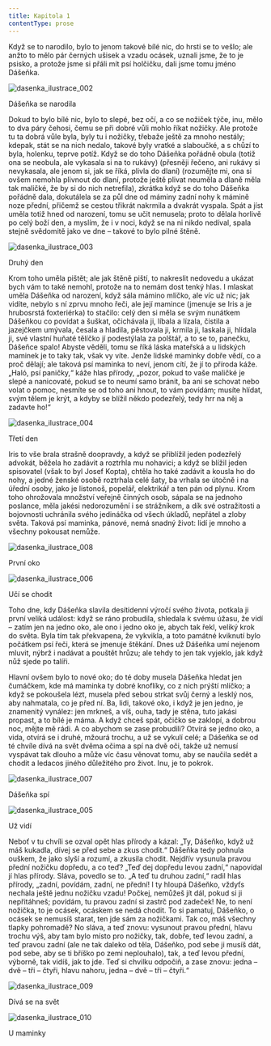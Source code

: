 ```yaml
---
title: Kapitola 1
contentType: prose
---
```


<section>

Když se to narodilo, bylo to jenom takové bílé nic, do hrsti se to vešlo; ale anžto to mělo pár černých ušisek a vzadu ocásek, uznali jsme, že to je psisko, a protože jsme si přáli mít psí holčičku, dali jsme tomu jméno Dášeňka.

![dasenka_ilustrace_002](./resources/dasenka_ilustrace_002.jpg)  

Dášeňka se narodila

Dokud to bylo bílé nic, bylo to slepé, bez očí, a co se nožiček týče, inu, mělo to dva páry čehosi, čemu se při dobré vůli mohlo říkat nožičky. Ale protože tu ta dobrá vůle byla, byly tu i nožičky, třebaže ještě za mnoho nestály; kdepak, stát se na nich nedalo, takové byly vratké a slaboučké, a s chůzí to byla, holenku, teprve potíž. Když se do toho Dášeňka pořádně obula (totiž ona se neobula, ale vykasala si na to rukávy) (přesněji řečeno, ani rukávy si nevykasala, ale jenom si, jak se říká, plivla do dlaní) (rozumějte mi, ona si ovšem nemohla plivnout do dlaní, protože ještě plivat neuměla a dlaně měla tak maličké, že by si do nich netrefila), zkrátka když se do toho Dášeňka pořádně dala, dokutálela se za půl dne od máminy zadní nohy k mámině noze přední, přičemž se cestou třikrát nakrmila a dvakrát vyspala. Spát a jíst uměla totiž hned od narození, tomu se učit nemusela; proto to dělala horlivě po celý boží den, a myslím, že i v noci, když se na ni nikdo nedíval, spala stejně svědomitě jako ve dne – takové to bylo pilné štěně.

![dasenka_ilustrace_003](./resources/dasenka_ilustrace_003.jpg)  

Druhý den

Krom toho uměla pištět; ale jak štěně piští, to nakreslit nedovedu a ukázat bych vám to také nemohl, protože na to nemám dost tenký hlas. I mlaskat uměla Dášeňka od narození, když sála mámino mlíčko, ale víc už nic; jak vidíte, nebylo s ní zprvu mnoho řeči, ale její mamince (jmenuje se Iris a je hrubosrstá foxteriérka) to stačilo: celý den si měla se svým nunátkem Dášeňkou co povídat a šuškat, očichávala ji, líbala a lízala, čistila a jazejčkem umývala, česala a hladila, pěstovala ji, krmila ji, laskala ji, hlídala ji, své vlastní huňaté tělíčko jí podestýlala za polštář, a to se to, panečku, Dášeňce spalo! Abyste věděli, tomu se říká láska mateřská a u lidských maminek je to taky tak, však vy víte. Jenže lidské maminky dobře vědí, co a proč dělají; ale taková psí maminka to neví, jenom cítí, že jí to příroda káže. „Haló, psí paničky,“ káže hlas přírody, „pozor, pokud to vaše maličké je slepé a nanicovaté, pokud se to neumí samo bránit, ba ani se schovat nebo volat o pomoc, nesmíte se od toho ani hnout, to vám povídám; musíte hlídat, svým tělem je krýt, a kdyby se blížil někdo podezřelý, tedy hrr na něj a zadavte ho!“

![dasenka_ilustrace_004](./resources/dasenka_ilustrace_004.jpg)  

Třetí den

Iris to vše brala strašně doopravdy, a když se přiblížil jeden podezřelý advokát, běžela ho zadávit a roztrhla mu nohavici; a když se blížil jeden spisovatel (však to byl Josef Kopta), chtěla ho také zadávit a kousla ho do nohy, a jedné ženské osobě roztrhala celé šaty, ba vrhala se útočně i na úřední osoby, jako je listonoš, popelář, elektrikář a ten pán od plynu. Krom toho ohrožovala množství veřejně činných osob, sápala se na jednoho poslance, měla jakési nedorozumění i se strážníkem, a dík své ostražitosti a bojovnosti uchránila svého jedináčka od všech úkladů, nepřátel a zloby světa. Taková psí maminka, pánové, nemá snadný život: lidí je mnoho a všechny pokousat nemůže.

![dasenka_ilustrace_008](./resources/dasenka_ilustrace_008.jpg)  

První oko

![dasenka_ilustrace_006](./resources/dasenka_ilustrace_006.jpg)  

Učí se chodit

Toho dne, kdy Dášeňka slavila desítidenní výročí svého života, potkala ji první veliká událost: když se ráno probudila, shledala k svému úžasu, že vidí – zatím jen na jedno oko, ale ono i jedno oko je, abych tak řekl, veliký krok do světa. Byla tím tak překvapena, že vykvikla, a toto památné kviknutí bylo počátkem psí řeči, která se jmenuje štěkání. Dnes už Dášeňka umí nejenom mluvit, nýbrž i nadávat a pouštět hrůzu; ale tehdy to jen tak vyjeklo, jak když nůž sjede po talíři.

Hlavní ovšem bylo to nové oko; do té doby musela Dášeňka hledat jen čumáčkem, kde má maminka ty dobré knoflíky, co z nich prýští mlíčko; a když se pokoušela lézt, musela před sebou strkat svůj černý a lesklý nos, aby nahmatala, co je před ní. Ba, lidi, takové oko, i když je jen jedno, je znamenitý vynález: jen mrkneš, a víš, ouha, tady je stěna, tuto jakási propast, a to bílé je máma. A když chceš spát, očičko se zaklopí, a dobrou noc, mějte mě rádi. A co abychom se zase probudili? Otvírá se jedno oko, a vida, otvírá se i druhé, mžourá trochu, a už se vykulí celé; a Dášeňka se od té chvíle dívá na svět dvěma očima a spí na dvě oči, takže už nemusí vyspávat tak dlouho a může víc času věnovat tomu, aby se naučila sedět a chodit a ledacos jiného důležitého pro život. Inu, je to pokrok.

![dasenka_ilustrace_007](./resources/dasenka_ilustrace_007.jpg)  

Dášeňka spí

![dasenka_ilustrace_005](./resources/dasenka_ilustrace_005.jpg)  

Už vidí

Neboť v tu chvíli se ozval opět hlas přírody a kázal: „Ty, Dášeňko, když už máš kukadla, dívej se před sebe a zkus chodit.“ Dášeňka tedy pohnula ouškem, že jako slyší a rozumí, a zkusila chodit. Nejdřív vysunula pravou přední nožičku dopředu, a co teď? „Teď dej dopředu levou zadní,“ napovídal jí hlas přírody. Sláva, povedlo se to. „A teď tu druhou zadní,“ radil hlas přírody, „zadní, povídám, zadní, ne přední! I ty hloupá Dášeňko, vždyťs nechala ještě jednu nožičku vzadu! Počkej, nemůžeš jít dál, pokud si ji nepřitáhneš; povídám, tu pravou zadní si zastrč pod zadeček! Ne, to není nožička, to je ocásek, ocáskem se nedá chodit. To si pamatuj, Dášeňko, o ocásek se nemusíš starat, ten jde sám za nožičkami. Tak co, máš všechny tlapky pohromadě? No sláva, a teď znovu: vysunout pravou přední, hlavu trochu výš, aby tam bylo místo pro nožičky, tak, dobře, teď levou zadní, a teď pravou zadní (ale ne tak daleko od těla, Dášeňko, pod sebe ji musíš dát, pod sebe, aby se ti bříško po zemi neplouhalo), tak, a teď levou přední, výborně, tak vidíš, jak to jde. Teď si chvilku odpočiň, a zase znovu: jedna – dvě – tři – čtyři, hlavu nahoru, jedna – dvě – tři – čtyři.“

![dasenka_ilustrace_009](./resources/dasenka_ilustrace_009.jpg)  

Dívá se na svět

![dasenka_ilustrace_010](./resources/dasenka_ilustrace_010.jpg)  

U maminky

</section>
